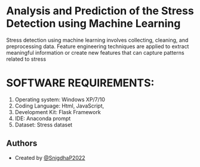 # Analysis and Prediction of the Stress Detection using Machine Learning
Stress detection using machine learning involves collecting, cleaning, and preprocessing data. Feature engineering techniques are applied to extract meaningful information or create new features that can capture patterns related to stress

# SOFTWARE REQUIREMENTS:
1. Operating system:  Windows XP/7/10
2. Coding Language:   Html, JavaScript,  
3. Development Kit:   Flask Framework
4. IDE:           Anaconda prompt
5. Dataset:        Stress dataset

## Authors

- Created by [@SnigdhaP2022](https://github.com/SnigdhaP2022)
